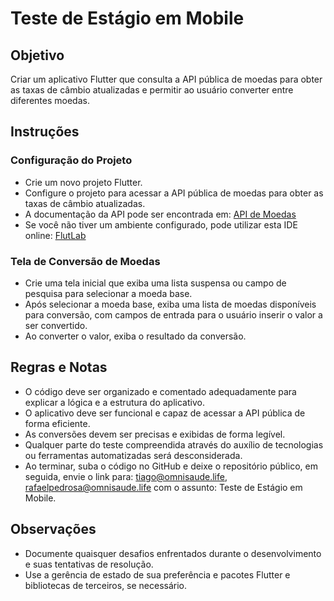 # Teste de Estágio em Mobile

## Objetivo
Criar um aplicativo Flutter que consulta a API pública de moedas para obter as taxas de câmbio atualizadas e permitir ao usuário converter entre diferentes moedas.

## Instruções

### Configuração do Projeto
- Crie um novo projeto Flutter.
- Configure o projeto para acessar a API pública de moedas para obter as taxas de câmbio atualizadas.
- A documentação da API pode ser encontrada em: [API de Moedas](https://www.frankfurter.app/docs/)
- Se você não tiver um ambiente configurado, pode utilizar esta IDE online: [FlutLab](https://flutlab.io)

### Tela de Conversão de Moedas
- Crie uma tela inicial que exiba uma lista suspensa ou campo de pesquisa para selecionar a moeda base.
- Após selecionar a moeda base, exiba uma lista de moedas disponíveis para conversão, com campos de entrada para o usuário inserir o valor a ser convertido.
- Ao converter o valor, exiba o resultado da conversão.

## Regras e Notas
- O código deve ser organizado e comentado adequadamente para explicar a lógica e a estrutura do aplicativo.
- O aplicativo deve ser funcional e capaz de acessar a API pública de forma eficiente.
- As conversões devem ser precisas e exibidas de forma legível.
- Qualquer parte do teste compreendida através do auxílio de tecnologias ou ferramentas automatizadas será desconsiderada.
- Ao terminar, suba o código no GitHub e deixe o repositório público, em seguida, envie o link para: [tiago@omnisaude.life](mailto:tiago@omnisaude.life), [rafaelpedrosa@omnisaude.life](mailto:rafaelpedrosa@omnisaude.life) com o assunto: Teste de Estágio em Mobile.

## Observações
- Documente quaisquer desafios enfrentados durante o desenvolvimento e suas tentativas de resolução.
- Use a gerência de estado de sua preferência e pacotes Flutter e bibliotecas de terceiros, se necessário.
